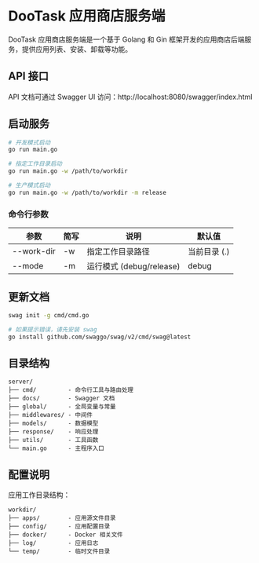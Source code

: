 # DooTask 应用商店服务端

DooTask 应用商店服务端是一个基于 Golang 和 Gin 框架开发的应用商店后端服务，提供应用列表、安装、卸载等功能。

## API 接口

API 文档可通过 Swagger UI 访问：http://localhost:8080/swagger/index.html


## 启动服务

```bash
# 开发模式启动
go run main.go

# 指定工作目录启动
go run main.go -w /path/to/workdir

# 生产模式启动
go run main.go -w /path/to/workdir -m release
```

### 命令行参数

| 参数 | 简写 | 说明 | 默认值 |
|------|------|------|--------|
| --work-dir | -w | 指定工作目录路径 | 当前目录 (.) |
| --mode | -m | 运行模式 (debug/release) | debug |

## 更新文档

```bash
swag init -g cmd/cmd.go

# 如果提示错误，请先安装 swag
go install github.com/swaggo/swag/v2/cmd/swag@latest
```

## 目录结构

```
server/
├── cmd/         - 命令行工具与路由处理
├── docs/        - Swagger 文档
├── global/      - 全局变量与常量
├── middlewares/ - 中间件
├── models/      - 数据模型
├── response/    - 响应处理
├── utils/       - 工具函数
└── main.go      - 主程序入口
```

## 配置说明

应用工作目录结构：

```
workdir/
├── apps/        - 应用源文件目录
├── config/      - 应用配置目录
├── docker/      - Docker 相关文件
├── log/         - 应用日志
└── temp/        - 临时文件目录
```
